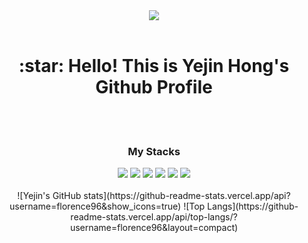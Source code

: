<div align="center"><img src="https://capsule-render.vercel.app/api?type=rounded&color=ff8383&height=250&section=header&text=Dookong's%20Profile&fontSize=60&fontColor=FFFCFC&fontAlignY=48&desc=iOS%20Developer&descAlignY=62&descAlign=70"/>
<br><br>
  <h1> :star: Hello! This is Yejin Hong's Github Profile</h1>
<br><br>
  <h3> My Stacks </h3>
   <img src="https://img.shields.io/badge/Swift-F05138?style=flat&logo=Swift&logoColor=white"/>
   <img src="https://img.shields.io/badge/Python-3776AB?style=flat&logo=Python&logoColor=white"/>
   <img src="https://img.shields.io/badge/HTML-F05138"/>
   <img src="https://img.shields.io/badge/CSS-3669CF"/>
   <img src="https://img.shields.io/badge/Git-5D5D5D?style=flat&logo=Git&logoColor=white"/>
   <img src="https://img.shields.io/badge/iOS-C9C9C9?style=flat&logo=iOS&logoColor=white"/>
  <br><br>
![Yejin's GitHub stats](https://github-readme-stats.vercel.app/api?username=florence96&show_icons=true)
![Top Langs](https://github-readme-stats.vercel.app/api/top-langs/?username=florence96&layout=compact)
</div>
<!--
**florence96/florence96** is a ✨ _special_ ✨ repository because its `README.md` (this file) appears on your GitHub profile.

Here are some ideas to get you started:

- 🔭 I’m currently working on ...
- 🌱 I’m currently learning ...
- 👯 I’m looking to collaborate on ...
- 🤔 I’m looking for help with ...
- 💬 Ask me about ...
- 📫 How to reach me: ...
- 😄 Pronouns: ...
- ⚡ Fun fact: ...
-->
